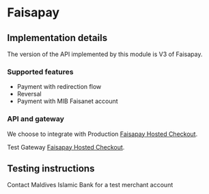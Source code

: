 # Faisapay

## Implementation details
The version of the API implemented by this module is V3 of Faisapay.

### Supported features

- Payment with redirection flow
- Reversal
- Payment with MIB Faisanet account


### API and gateway

We choose to integrate with
Production 	[Faisapay Hosted Checkout](https://faisanet.mib.com.mv/pgv2/).

Test Gateway	[Faisapay Hosted Checkout](https://smarf.mib.com.mv/pgv2/).



## Testing instructions

Contact Maldives Islamic Bank for a test merchant account
